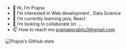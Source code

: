 - 👋 Hi, I’m Prajna
- 👀 I’m interested in Web development , Data Science
- 🌱 I’m currently learning java, React
- 💞️ I’m looking to collaborate on ...
- 📫 How to reach me prajnapprabhu3@gmail.com

<!---
Prajnaprabhu3/Prajnaprabhu3 is a ✨ special ✨ repository because its `README.md` (this file) appears on your GitHub profile.
You can click the Preview link to take a look at your changes.
--->


<!-- [![Prajna's GitHub stats](https://github-readme-stats.vercel.app/api?username=Prajnaprabhu3)](https://github.com/Prajnaprabhu3/github-readme-stats) -->
<!-- ![Anurag's GitHub stats](https://github-readme-stats.vercel.app/api?username=Prajnaprabhu3&hide=stars)
 -->
 
 

<!-- ![Prajna's GitHub stats](https://github-readme-stats.vercel.app/api?username=Prajnaprabhu3&theme=blueberry&show_icons=true) -->

<!-- ![Prajna's GitHub stats](https://github-readme-stats.vercel.app/api?username=Prajnaprabhu3&theme=midnight-purple&show_icons=true) -->

<!-- ![Prajna's GitHub stats](https://github-readme-stats.vercel.app/api?username=Prajnaprabhu3&theme=omni&show_icons=true) -->

<!-- ![Prajna's GitHub stats](https://github-readme-stats.vercel.app/api?username=Prajnaprabhu3&theme=ocean_dark&show_icons=true)
 -->
![Prajna's GitHub stats](https://github-readme-stats.vercel.app/api?username=Prajnaprabhu3&theme=gotham&show_icons=true)










